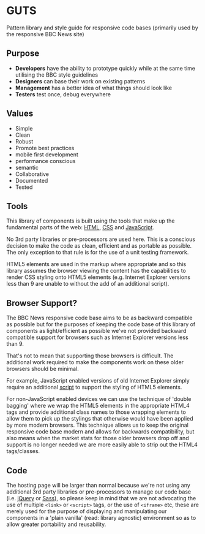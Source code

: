# GUTS

Pattern library and style guide for responsive code bases (primarily used by the responsive BBC News site)

## Purpose

- **Developers** have the ability to prototype quickly while at the same time utilising the BBC style guidelines
- **Designers** can base their work on existing patterns
- **Management** has a better idea of what things should look like
- **Testers** test once, debug everywhere

## Values

- Simple
- Clean
- Robust
- Promote best practices 
 - mobile first development
 - performance conscious
 - semantic
- Collaborative
- Documented
- Tested

## Tools

This library of components is built using the tools that make up the fundamental parts of the web: [HTML](https://developer.mozilla.org/en-US/docs/Web/HTML), [CSS](https://developer.mozilla.org/en-US/docs/Web/CSS) and [JavaScript](https://developer.mozilla.org/en/docs/JavaScript).

No 3rd party libraries or pre-processors are used here. This is a conscious decision to make the code as clean, efficient and as portable as possible. The only exception to that rule is for the use of a unit testing framework.

HTML5 elements are used in the markup where appropriate and so this library assumes the browser viewing the content has the capabilities to render CSS styling onto HTML5 elements (e.g. Internet Explorer versions less than 9 are unable to without the add of an additional script).

## Browser Support?

The BBC News responsive code base aims to be as backward compatible as possible but for the purposes of keeping the code base of this library of components as light/efficient as possible we've not provided backward compatible support for browsers such as Internet Explorer versions less than 9.

That's not to mean that supporting those browsers is difficult. The additional work required to make the components work on these older browsers should be minimal. 

For example, JavaScript enabled versions of old Internet Explorer simply require an additional [script](https://github.com/aFarkas/html5shiv/) to support the styling of HTML5 elements. 

For non-JavaScript enabled devices we can use the technique of 'double bagging' where we wrap the HTML5 elements in the appropriate HTML4 tags and provide additional class names to those wrapping elements to allow them to pick up the stylings that otherwise would have been applied by more modern browsers. This technique allows us to keep the original responsive code base modern and allows for backwards compatibility, but also means when the market stats for those older browsers drop off and support is no longer needed we are more easily able to strip out the HTML4 tags/classes.

## Code

The hosting page will be larger than normal because we're not using any additional 3rd party libraries or pre-processors to manage our code base (i.e. [jQuery](http://jquery.com/) or [Sass](http://sass-lang.com/)), so please keep in mind that we are not advocating the use of multiple `<link>` or `<script>` tags, or the use of `<iframe>` etc, these are merely used for the purpose of displaying and manipulating our components in a 'plain vanilla' (read: library agnostic) environment so as to allow greater portability and reusability.